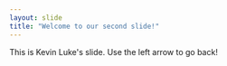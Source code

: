 ```yaml
---
layout: slide
title: "Welcome to our second slide!"
---
```

This is Kevin Luke's slide.
Use the left arrow to go back!